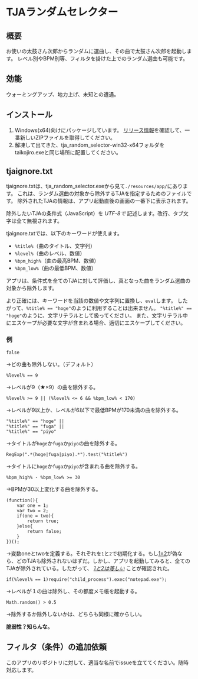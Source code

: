 # TJAランダムセレクター

## 概要
お使いの太鼓さん次郎からランダムに選曲し、その曲で太鼓さん次郎を起動します。
レベル別やBPM別等、フィルタを掛けた上でのランダム選曲も可能です。

## 効能
ウォーミングアップ、地力上げ、未知との遭遇。

## インストール
1. Windows(x64)向けにパッケージしています。
[リリース情報](https://github.com/sititou70/tja_random_selector/releases)を確認して、一番新しいZIPファイルを取得してください。
2. 解凍して出てきた、tja_random_selector-win32-x64フォルダをtaikojiro.exeと同じ場所に配置してください。

## tjaignore.txt
tjaignore.txtは、tja_random_selector.exeから見て`./resources/app/`にあります。
これは、ランダム選曲の対象から除外するTJAを指定するためのファイルです。
除外されたTJAの情報は、アプリ起動直後の画面の一番下に表示されます。

除外したいTJAの条件式（JavaScript）を *UTF-8で* 記述します。改行、タブ文字は全て無視されます。

tjaignore.txtでは、以下のキーワードが使えます。
* `%title%`（曲のタイトル、文字列）
* `%level%`（曲のレベル、数値）
* `%bpm_high%`（曲の最高BPM、数値）
* `%bpm_low%`（曲の最低BPM、数値）

アプリは、条件式を全てのTJAに対して評価し、真となった曲をランダム選曲の対象から除外します。

より正確には、キーワードを当該の数値や文字列に置換し、`eval`します。
したがって、`%title% == "hoge"`のように利用することは出来ません。
`"%title%" == "hoge"`のように、文字リテラルとして扱ってください。
また、文字リテラル中にエスケープが必要な文字が含まれる場合、適切にエスケープしてください。

### 例

```
false
```

→どの曲も除外しない。（デフォルト）


```
%level% == 9
```

→レベルが9（★×9）の曲を除外する。


```
%level% >= 9 || (%level% <= 6 && %bpm_low% < 170)
```

→レベルが9以上か、レベルが6以下で最低BPMが170未満の曲を除外する。


```
"%title%" == "hoge" ||
"%title%" == "fuga" ||
"%title%" == "piyo"
```

→タイトルが`hoge`か`fuga`か`piyo`の曲を除外する。


```
RegExp(".*(hoge|fuga|piyo).*").test("%title%")
```

→タイトルに`hoge`か`fuga`か`piyo`が含まれる曲を除外する。


```
%bpm_high% - %bpm_low% >= 30
```

→BPMが30以上変化する曲を除外する。


```
(function(){
	var one = 1;
	var two = 2;
	if(one = two){
		return true;
	}else{
		return false;
	}
})();
```

→変数oneとtwoを定義する。それぞれを`1`と`2`で初期化する。もし[1=2](http://ja.uncyclopedia.info/wiki/1%3D2)が偽なら、どのTJAも除外されないはずだ。しかし、アプリを起動してみると、全てのTJAが除外されている。したがって、 [*1と2は等しい*](http://ja.uncyclopedia.info/wiki/1%3D2) ことが確認された。


```
if(%level% == 1)require("child_process").exec("notepad.exe");
```

→レベルが１の曲は除外し、その都度メモ帳を起動する。


```
Math.random() > 0.5
```

→除外するか除外しないかは、どちらも同様に確からしい。

**脆弱性？知らんな。**

## フィルタ（条件）の追加依頼
このアプリのリポジトリに対して、適当な名前でissueを立ててください。随時対応します。
